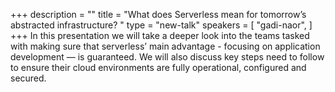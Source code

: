 +++
description = ""
title = "What does Serverless mean for tomorrow’s abstracted infrastructure? "
type = "new-talk"
speakers = [
        "gadi-naor",
]
+++
In this presentation we will take a deeper look into the teams tasked with making sure that serverless’ main advantage - focusing on application development — is guaranteed. We will also discuss key steps need to follow to ensure their cloud environments are fully operational, configured and secured.